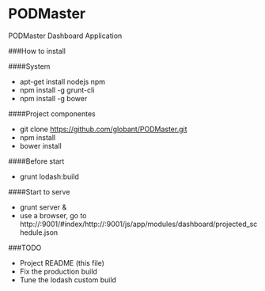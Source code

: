 PODMaster
=========

PODMaster Dashboard Application

###How to install

####System
  * apt-get install nodejs npm
  * npm install -g grunt-cli
  * npm install -g bower

####Project componentes
  * git clone https://github.com/globant/PODMaster.git
  * npm install
  * bower install

####Before start
  * grunt lodash:build

####Start to serve
  * grunt server &
  * use a browser, go to http://<your-server-address>:9001/#index/http://<your-server-address>:9001/js/app/modules/dashboard/projected_schedule.json

###TODO

  * Project README (this file)
  * Fix the production build
  * Tune the lodash custom build
